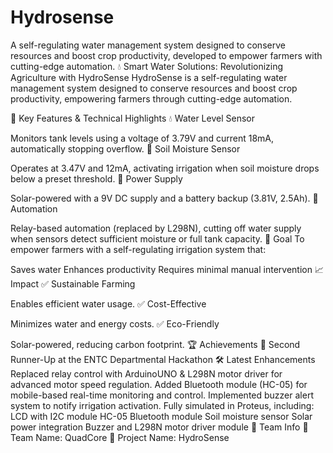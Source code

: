 # Hydrosense
A self-regulating water management system designed to conserve resources and boost crop productivity, developed to empower farmers with cutting-edge automation.
💧 Smart Water Solutions: Revolutionizing Agriculture with HydroSense
HydroSense is a self-regulating water management system designed to conserve resources and boost crop productivity, empowering farmers through cutting-edge automation.

🔧 Key Features & Technical Highlights
💧 Water Level Sensor

Monitors tank levels using a voltage of 3.79V and current 18mA, automatically stopping overflow.
🌱 Soil Moisture Sensor

Operates at 3.47V and 12mA, activating irrigation when soil moisture drops below a preset threshold.
🔋 Power Supply

Solar-powered with a 9V DC supply and a battery backup (3.81V, 2.5Ah).
🧠 Automation

Relay-based automation (replaced by L298N), cutting off water supply when sensors detect sufficient moisture or full tank capacity.
🎯 Goal
To empower farmers with a self-regulating irrigation system that:

Saves water
Enhances productivity
Requires minimal manual intervention
📈 Impact
✅ Sustainable Farming

Enables efficient water usage.
✅ Cost-Effective

Minimizes water and energy costs.
✅ Eco-Friendly

Solar-powered, reducing carbon footprint.
🏆 Achievements
🥉 Second Runner-Up at the ENTC Departmental Hackathon
🛠️ Latest Enhancements
Replaced relay control with ArduinoUNO & L298N motor driver for advanced motor speed regulation.
Added Bluetooth module (HC-05) for mobile-based real-time monitoring and control.
Implemented buzzer alert system to notify irrigation activation.
Fully simulated in Proteus, including:
LCD with I2C module
HC-05 Bluetooth module
Soil moisture sensor
Solar power integration
Buzzer and L298N motor driver module
🧠 Team Info
👥 Team Name: QuadCore
📘 Project Name: HydroSense
